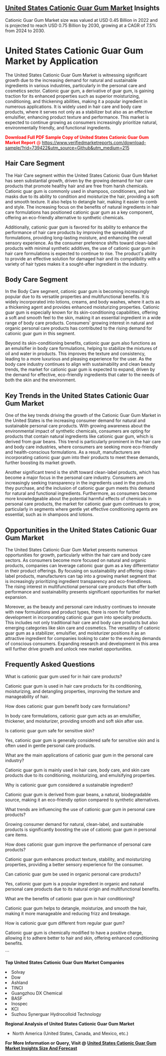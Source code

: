 <h2><a href="https://www.verifiedmarketreports.com/download-sample/?rid=739422&amp;utm_source=Github&amp;utm_medium=215" target="_blank">United States Cationic Guar Gum Market</a> Insights</h2><p>Cationic Guar Gum Market size was valued at USD 0.45 Billion in 2022 and is projected to reach USD 0.75 Billion by 2030, growing at a CAGR of 7.5% from 2024 to 2030.</p><p><h1>United States Cationic Guar Gum Market by Application</h1><p>The United States Cationic Guar Gum Market is witnessing significant growth due to the increasing demand for natural and sustainable ingredients in various industries, particularly in the personal care and cosmetics sector. Cationic guar gum, a derivative of guar gum, is gaining traction for its enhanced properties such as superior moisturizing, conditioning, and thickening abilities, making it a popular ingredient in numerous applications. It is widely used in hair care and body care products, where it serves not only as a stabilizer but also as an effective emulsifier, enhancing product texture and performance. This market is expected to continue growing as consumers increasingly prioritize natural, environmentally friendly, and functional ingredients. <p><span class=""><span style="color: #ff0000;"><strong>Download Full PDF Sample Copy of United States Cationic Guar Gum Market Report</strong> @ </span><a href="https://www.verifiedmarketreports.com/download-sample/?rid=739422&amp;utm_source=Github&amp;utm_medium=215" target="_blank">https://www.verifiedmarketreports.com/download-sample/?rid=739422&amp;utm_source=Github&amp;utm_medium=215</a></span></p></p><h2>Hair Care Segment</h2><p>The Hair Care segment within the United States Cationic Guar Gum Market has seen substantial growth, driven by the growing demand for hair care products that promote healthy hair and are free from harsh chemicals. Cationic guar gum is commonly used in shampoos, conditioners, and hair masks due to its ability to condition and moisturize the hair, providing a soft and smooth texture. It also helps to detangle hair, making it easier to comb and style. The increasing focus on the benefits of natural ingredients in hair care formulations has positioned cationic guar gum as a key component, offering an eco-friendly alternative to synthetic chemicals.</p><p>Additionally, cationic guar gum is favored for its ability to enhance the performance of hair care products by improving the spreadability of formulations, providing long-lasting moisture, and enhancing the overall sensory experience. As the consumer preference shifts toward clean-label products with minimal synthetic additives, the use of cationic guar gum in hair care formulations is expected to continue to rise. The product's ability to provide an effective solution for damaged hair and its compatibility with a variety of hair types makes it a sought-after ingredient in the industry.</p><h2>Body Care Segment</h2><p>In the Body Care segment, cationic guar gum is becoming increasingly popular due to its versatile properties and multifunctional benefits. It is widely incorporated into lotions, creams, and body washes, where it acts as a thickening agent and provides enhanced moisturizing properties. Cationic guar gum is especially known for its skin-conditioning capabilities, offering a soft and smooth feel to the skin, making it an essential ingredient in a wide range of body care products. Consumers’ growing interest in natural and organic personal care products has contributed to the rising demand for cationic guar gum in this segment.</p><p>Beyond its skin-conditioning benefits, cationic guar gum also functions as an emulsifier in body care formulations, helping to stabilize the mixtures of oil and water in products. This improves the texture and consistency, leading to a more luxurious and pleasing experience for the user. As the body care industry continues to align with sustainability and clean beauty trends, the market for cationic guar gum is expected to expand, driven by the demand for effective, eco-friendly ingredients that cater to the needs of both the skin and the environment.</p><h2>Key Trends in the United States Cationic Guar Gum Market</h2><p>One of the key trends driving the growth of the Cationic Guar Gum Market in the United States is the increasing consumer demand for natural and sustainable personal care products. With growing awareness about the environmental impact of synthetic chemicals, consumers are opting for products that contain natural ingredients like cationic guar gum, which is derived from guar beans. This trend is particularly prominent in the hair care and body care industries, where consumers are seeking more eco-friendly and health-conscious formulations. As a result, manufacturers are incorporating cationic guar gum into their products to meet these demands, further boosting its market growth.</p><p>Another significant trend is the shift toward clean-label products, which has become a major focus in the personal care industry. Consumers are increasingly seeking transparency in the ingredients used in the products they purchase, and the inclusion of cationic guar gum meets this demand for natural and functional ingredients. Furthermore, as consumers become more knowledgeable about the potential harmful effects of chemicals in personal care products, the market for cationic guar gum continues to grow, particularly in segments where gentle yet effective conditioning agents are essential, such as in shampoos and lotions.</p><h2>Opportunities in the United States Cationic Guar Gum Market</h2><p>The United States Cationic Guar Gum Market presents numerous opportunities for growth, particularly within the hair care and body care sectors. As consumers become more focused on natural and organic products, companies can leverage cationic guar gum as a key differentiator in their product offerings. By focusing on sustainability and offering clean-label products, manufacturers can tap into a growing market segment that is increasingly prioritizing ingredient transparency and eco-friendliness. The rising interest in multifunctional personal care products that offer both performance and sustainability presents significant opportunities for market expansion.</p><p>Moreover, as the beauty and personal care industry continues to innovate with new formulations and product types, there is room for further development in incorporating cationic guar gum into specialty products. This includes not only traditional hair care and body care products but also emerging categories like skin care and cosmetics. The versatility of cationic guar gum as a stabilizer, emulsifier, and moisturizer positions it as an attractive ingredient for companies looking to cater to the evolving demands of conscious consumers. Expanding research and development in this area will further drive growth and unlock new market opportunities.</p><h2>Frequently Asked Questions</h2><p>What is cationic guar gum used for in hair care products?</p><p>Cationic guar gum is used in hair care products for its conditioning, moisturizing, and detangling properties, improving the texture and manageability of hair.</p><p>How does cationic guar gum benefit body care formulations?</p><p>In body care formulations, cationic guar gum acts as an emulsifier, thickener, and moisturizer, providing smooth and soft skin after use.</p><p>Is cationic guar gum safe for sensitive skin?</p><p>Yes, cationic guar gum is generally considered safe for sensitive skin and is often used in gentle personal care products.</p><p>What are the main applications of cationic guar gum in the personal care industry?</p><p>Cationic guar gum is mainly used in hair care, body care, and skin care products due to its conditioning, moisturizing, and emulsifying properties.</p><p>Why is cationic guar gum considered a sustainable ingredient?</p><p>Cationic guar gum is derived from guar beans, a natural, biodegradable source, making it an eco-friendly option compared to synthetic alternatives.</p><p>What trends are influencing the use of cationic guar gum in personal care products?</p><p>Growing consumer demand for natural, clean-label, and sustainable products is significantly boosting the use of cationic guar gum in personal care items.</p><p>How does cationic guar gum improve the performance of personal care products?</p><p>Cationic guar gum enhances product texture, stability, and moisturizing properties, providing a better sensory experience for the consumer.</p><p>Can cationic guar gum be used in organic personal care products?</p><p>Yes, cationic guar gum is a popular ingredient in organic and natural personal care products due to its natural origin and multifunctional benefits.</p><p>What are the benefits of cationic guar gum in hair conditioning?</p><p>Cationic guar gum helps to detangle, moisturize, and smooth the hair, making it more manageable and reducing frizz and breakage.</p><p>How is cationic guar gum different from regular guar gum?</p><p>Cationic guar gum is chemically modified to have a positive charge, allowing it to adhere better to hair and skin, offering enhanced conditioning benefits.</p>```</p><p><strong>Top United States Cationic Guar Gum Market Companies</strong></p><div data-test-id=""><p><li>Solvay</li><li> Dow</li><li> Ashland</li><li> TINCI</li><li> Guangzhou DX Chemical</li><li> BASF</li><li> Inospec</li><li> KCI</li><li> Suzhou Synerguar Hydrocolloid Technology</li></p><div><strong>Regional Analysis of&nbsp;United States Cationic Guar Gum Market</strong></div><ul><li dir="ltr"><p dir="ltr">North America&nbsp;(United States, Canada, and Mexico, etc.)</p></li></ul><p><strong>For More Information or Query, Visit @&nbsp;</strong><strong><a href="https://www.verifiedmarketreports.com/product/cationic-guar-gum-market/?utm_source=Github&amp;utm_medium=215" target="_blank">United States Cationic Guar Gum Market Insights Size And Forecast</a></strong></p></div>
